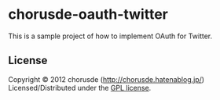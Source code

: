 chorusde-oauth-twitter
======================
  
This is a sample project of how to implement OAuth for Twitter.  
  
License
----------
Copyright &copy; 2012 chorusde (http://chorusde.hatenablog.jp/)  
Licensed/Distributed under the [GPL license][GPL].  

[GPL]: http://www.gnu.org/licenses/gpl.html
